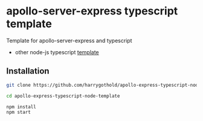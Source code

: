 # apollo-server-express typescript template

Template for apollo-server-express and typescript

- other node-js typescript [template](https://github.com/ljlm0402/typescript-express-starter)
## Installation
```bash
git clone https://github.com/harrygothold/apollo-express-typescript-node-template.git

cd apollo-express-typescript-node-template
```

```node
npm install
npm start
```
